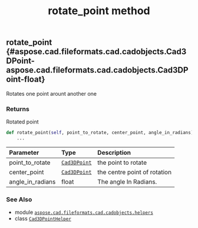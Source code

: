 ﻿---
title: rotate_point method
second_title: Aspose.CAD for Python via .NET API References
description: 
type: docs
weight: 100
url: /python-net/aspose.cad.fileformats.cad.cadobjects.helpers/cad3dpointhelper/rotate_point/
is_root: false
---

## rotate_point {#aspose.cad.fileformats.cad.cadobjects.Cad3DPoint-aspose.cad.fileformats.cad.cadobjects.Cad3DPoint-float}

Rotates one point arount another one


### Returns 


Rotated point


```python
def rotate_point(self, point_to_rotate, center_point, angle_in_radians):
    ...
```


| Parameter | Type | Description |
| :- | :- | :- |
| point_to_rotate | [`Cad3DPoint`](/cad/python-net/aspose.cad.fileformats.cad.cadobjects/cad3dpoint) | the point to rotate |
| center_point | [`Cad3DPoint`](/cad/python-net/aspose.cad.fileformats.cad.cadobjects/cad3dpoint) | the centre point of rotation |
| angle_in_radians | float | The angle In Radians. |



### See Also
* module [`aspose.cad.fileformats.cad.cadobjects.helpers`](../../)
* class [`Cad3DPointHelper`](/cad/python-net/aspose.cad.fileformats.cad.cadobjects.helpers/cad3dpointhelper)
